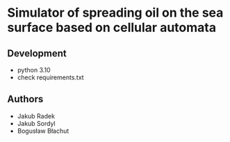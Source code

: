 # Simulator of spreading oil on the sea surface based on cellular automata

## Development

- python 3.10
- check requirements.txt

## Authors

- Jakub Radek
- Jakub Sordyl
- Bogusław Błachut
